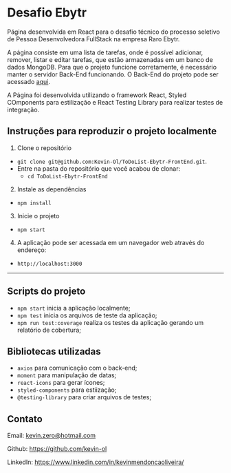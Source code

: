 # Desafio Ebytr

Página desenvolvida em React para o desafio técnico do processo seletivo de Pessoa Desenvolvedora FullStack na empresa Raro Ebytr.

A página consiste em uma lista de tarefas, onde é possível adicionar, remover, listar e editar tarefas, que estão armazenadas em um banco de dados MongoDB. Para que
o projeto funcione corretamente, é necessário manter o servidor Back-End funcionando. O Back-End do projeto pode ser acessado [aqui](https://github.com/Kevin-Ol/ToDoList-Ebytr-BackEnd).

A Página foi desenvolvida utilizando o framework React, Styled COmponents para estilização e React Testing Library para realizar testes de integração.

## Instruções para reproduzir o projeto localmente

1. Clone o repositório
  * `git clone git@github.com:Kevin-Ol/ToDoList-Ebytr-FrontEnd.git`.
  * Entre na pasta do repositório que você acabou de clonar:
    * `cd ToDoList-Ebytr-FrontEnd`

2. Instale as dependências
  * `npm install`

3. Inicie o projeto
  * `npm start`

4. A aplicação pode ser acessada em um navegador web através do endereço:
  * `http://localhost:3000`
---


## Scripts do projeto

- `npm start` inicia a aplicação localmente;
- `npm test` inicia os arquivos de teste da aplicação;
- `npm run test:coverage` realiza os testes da aplicação gerando um relatório de cobertura;

## Bibliotecas utilizadas

- `axios` para comunicação com o back-end;
- `moment` para manipulação de datas;
- `react-icons` para gerar ícones;
- `styled-components` para estiização;
- `@testing-library` para criar arquivos de testes;


## Contato

Email: kevin.zero@hotmail.com

Github: https://github.com/kevin-ol

LinkedIn: https://www.linkedin.com/in/kevinmendoncaoliveira/
